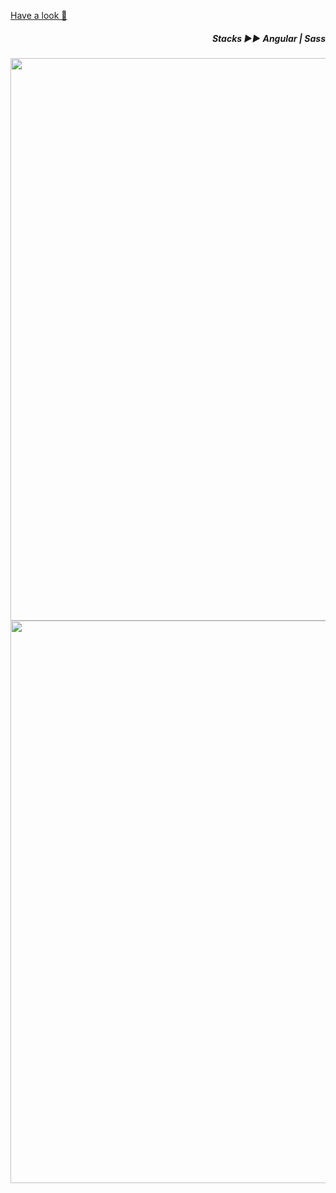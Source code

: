 [Have a look 👀](https://yiyi41.github.io/progressBar-angular/) 

*<h5 align="right">Stacks ▶︎▶︎ Angular | Sass</h5>*

<p align="center" >
<img align="center" width="900" src="https://res.cloudinary.com/dps4zteie/image/upload/v1691595247/Capture_d_e%CC%81cran_2023-08-09_a%CC%80_17.33.00_faqeyp.png"/>




<img align="center" width="900" src="https://res.cloudinary.com/dps4zteie/image/upload/v1691595248/Capture_d_e%CC%81cran_2023-08-09_a%CC%80_17.33.39_rnn4rn.png"/>
</p>  
